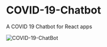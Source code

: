 # COVID-19-Chatbot
A COVID 19 Chatbot for React apps

![COVID-19-ChatBot](https://user-images.githubusercontent.com/45126869/132464863-87b10d49-449e-4be8-8756-f2fc19f28a44.gif)

